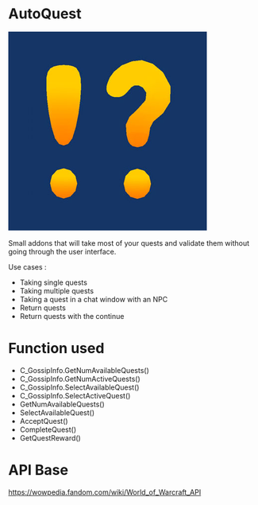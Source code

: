 # AutoQuest
![alt text](https://github.com/unverz06/AutoQuest/blob/master/AutoQuest_logo.jpg?raw=true)

Small addons that will take most of your quests and validate them without going through the user interface.

Use cases :
- Taking single quests
- Taking multiple quests
- Taking a quest in a chat window with an NPC
- Return quests
- Return quests with the continue

# Function used
- C_GossipInfo.GetNumAvailableQuests()
- C_GossipInfo.GetNumActiveQuests()
- C_GossipInfo.SelectAvailableQuest()
- C_GossipInfo.SelectActiveQuest()
- GetNumAvailableQuests()
- SelectAvailableQuest()
- AcceptQuest()
- CompleteQuest()
- GetQuestReward()

# API Base 
https://wowpedia.fandom.com/wiki/World_of_Warcraft_API